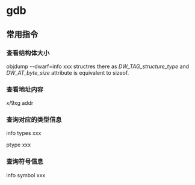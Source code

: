 # gdb

## 常用指令

### 查看结构体大小

objdump --dwarf=info xxx
structres there as *DW_TAG_structure_type* and *DW_AT_byte_size* attribute is equivalent to sizeof.

### 查看地址内容

x/9xg addr

### 查询对应的类型信息

info types xxx

ptype xxx

### 查询符号信息

info symbol xxx